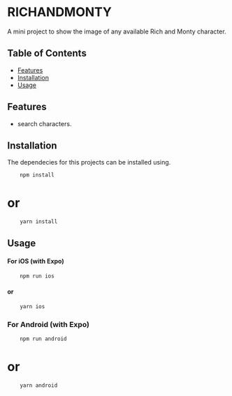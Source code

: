 # RICHANDMONTY

A mini project to show the image of any available Rich and Monty character.

## Table of Contents

- [Features](#features)
- [Installation](#installation)
- [Usage](#usage)

## Features

- search characters.

## Installation

The dependecies for this projects can be installed using.

```javascript
    npm install
```

# or

```javascript
    yarn install
```

## Usage

#### For iOS (with Expo)

```javascript
    npm run ios
```

#### or

```javascript
    yarn ios
```

### For Android (with Expo)

```javascript
    npm run android
```

# or

```javascript
    yarn android
```
